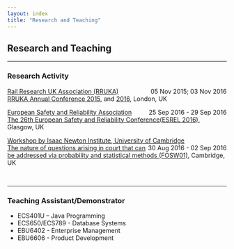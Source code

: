 ```yaml
---
layout: index
title: "Research and Teaching"
---
```

<h2>Research and Teaching</h2>
<hr>
<h3>Research Activity</h3>

<p style="text-align:left;">
  <u>Rail Research UK Association (RRUKA)</u><span style="float:right;">05 Nov 2015;  03 Nov 2016</span>
<br><a href="http://www.rruka.org.uk/events/rruka-annual-conference-2015/">RRUKA Annual Conference 2015</a>, and <a href="http://www.rruka.org.uk/events/rruka-annual-conference-2016/">2016</a>, London, UK
</p> 


<p style="text-align:left;">
  <u>European Safety and Reliability Association</u><span style="float:right;">25 Sep 2016 - 29 Sep 2016</span>
<br><a href="esrel2016.org">The 26th European Safety and Reliability Conference(ESREL 2016)</a>, Glasgow, UK
</p> 


<p style="text-align:left;">
  <u>Workshop by Isaac Newton Institute, University of Cambridge</u><span style="float:right;">30 Aug 2016 - 02 Sep 2016</span>
<br><a href="https://www.newton.ac.uk/event/fosw01">The nature of questions arising in court that can be addressed via probability and statistical methods (FOSW01)</a>, Cambridge, UK
</p> 
<br>




<hr>
<h3>Teaching Assistant/Demonstrator</h3>
<ul>
<li>	
ECS401U – Java Programming</li>
<li>ECS650/ECS789 - Database Systems</li>
<li>EBU6402 - Enterprise Management</li>
<li>EBU6606 - Product Development</li>
</ul>



